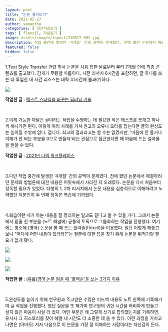 ```yaml
---
layout: post
title: "논문 톺아보기"
date: 2021-05-27
author: samantha
categories: [ 생산적글쓰기 ]
tags: [ flexcil, 자료읽기 ]
image: assets/images/inpost/210527_002.jpg
description: 작업 중간에 발생한 '4개월' 간의 공백이 문제였다. 전에 봤던 논문에서 해결하려던 문제와 방법론에 대한 내용은 다 잊어버렸다. 논문을 다시 처음부터 정독할 필요가 있었다. 다행히 1, 2차 리서치에서 논문 내용을 심층적으로 이해하려고 노력했던 덕분인지 두번째 정독은 복습에 가까웠다.
featured: false
hidden: false
---
```


1.Text Style Transfer 관련 회사 논문을 처음 접한 날로부터 무려 7개월 만에 최종 콘텐츠를 출고했다. 감개가 무량할 따름이다. 사전 리서치 6시간을 포함하면, 글 하나를 쓰는 데 투입한 내 시간 리소스는 대략 41시간에 불과(?)하다.

![](https://github.com/samantha-writer/samantha-writer.github.io/blob/master/assets/images/inpost/210527_001.jpg?raw=true)

**작업한 글** : [텍스트 스타일을 바꾸는 딥러닝 기술](https://bit.ly/kep_inlg20_sst)

<br/>

2.이게 가능한 까닭은 글이라는 작업을 수행하는 데 필요한 작은 태스크를 쪼개고 하나씩 해나가면 된다. 이렇게 여러 차례를 거쳐 원고의 오류나 오타를 잡는다면 글의 완성도는 높아질 수밖에 없다. 겁니다. 최고의 결과라고는 할 수는 없겠지만, '마음에 안 들거나 이해가 안 되는 부분을 0으로 만들자'라는 관점으로 접근한다면 꽤 마음에 드는 결과물을 얻을 수 있다.

**작업한 글** : [2021년 나의 워크플레이스](https://samantha-writer.github.io/blog/210114)

<br/>

3.다만 작업 중간에 발생한 '4개월' 간의 공백이 문제였다. 전에 봤던 논문에서 해결하려던 문제와 방법론에 대한 내용은 머릿속에서 사라진 지 오래였다. 논문을 다시 처음부터 정독할 필요가 있었다. 다행히 1, 2차 리서치에서 논문 내용을 심층적으로 이해하려고 노력했던 덕분인지 두 번째 정독은 복습에 가까웠다.

<br/>

4.복습이란 내가 아는 내용을 잘 정리하는 일과도 같다고 볼 수 있을 거다. 그래서 논문에서 밑줄 친 부분을 (노트 패널에) 공통의 토픽으로 그룹화하는 작업을 진행했다. 여기에는 평소에 (영어) 논문을 볼 때 쓰는 플렉슬(flexcil)을 이용했다. 일단 이렇게 해놓고 보니 "어디에 어떤 내용이 있더라?"는 질문에 대한 답을 찾기 위해 논문을 뒤적거릴 필요가 없게 됐다.

![](https://github.com/samantha-writer/samantha-writer.github.io/blob/master/assets/images/inpost/210527_002.jpg?raw=true)

![](https://github.com/samantha-writer/samantha-writer.github.io/blob/master/assets/images/inpost/210527_003.jpg?raw=true)

![](https://github.com/samantha-writer/samantha-writer.github.io/blob/master/assets/images/inpost/210527_004.jpg?raw=true)

**작업한 글** : [(유료)영어 논문 읽을 때 '플렉슬'을 쓰는 3가지 이유](https://outstanding.kr/flexcil20210430)

<br/>

5.완성도를 높이기 위해 연구원과 주고받은 수많은 피드백 내용도 노트 한쪽에 기록해가며 글 작업을 진행했다. 했던 질문을 또 해가며 연구원의 귀한 시간을 허비하게 만들고 싶지 않은 마음이 사실 더 컸다. 어떤 부분은 왜 그렇게 쓰기로 합의했는지를 기록하면, 유사시 그 히스토리를 찾아 헤맬 내 시간도 더 소중한 데 쓸 수 있다. 이런 과정을 거치고 나면은 (아마도) 저자 다음으로 이 논문을 가장 잘 이해하는 사람이라는 자신감이 든다.

<br/>
